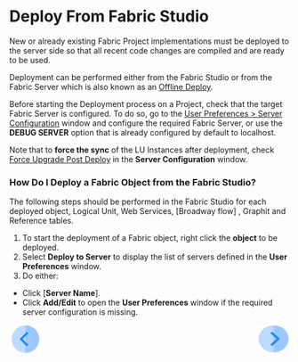 # Deploy From Fabric Studio

New or already existing Fabric Project implementations must be deployed to the server side so that all recent code changes are compiled and are ready to be used.

Deployment can be performed either from the Fabric Studio or from the Fabric Server which is also known as an [Offline Deploy](/articles/16_deploy_fabric/03_offline_deploy.md).

Before starting the Deployment process on a Project, check that the target Fabric Server is configured. To do so, go to the [User Preferences > Server Configuration](/articles/04_fabric_studio/04_user_preferences.md#what-is-the-purpose-of-the-server-configuration-tab) window and configure the required Fabric Server, or use the  **DEBUG SERVER** option that is already configured by default to localhost.

Note that to **force the sync** of the LU Instances after deployment, check [Force Upgrade Post Deploy]((/articles/14_sync_LU_instance/02_sync_modes.md#fabric-studio-server-configuration---force-upgrade-post-deploy-checkbox) ) in the **Server Configuration** window.

### How Do I Deploy a Fabric Object from the Fabric Studio?  

The following steps should be performed in the Fabric Studio for each deployed object, Logical Unit, Web Services, [Broadway flow] <!--future link to Broadway DROP 3-->, Graphit <!--future link to Graphit DROP 2 -->and Reference tables.

1. To start the deployment of a Fabric object, right click the **object** to be deployed.
2. Select **Deploy to Server** to display the list of servers defined in the **User Preferences** window.
3. Do either:

- Click [**Server Name**].
- Click **Add/Edit** to open the **User Preferences** window if the required server configuration is missing. 



[![Previous](/articles/images/Previous.png)](/articles/16_deploy_fabric/01_deploy_Fabric_project.md)[<img align="right" width="60" height="54" src="/articles/images/Next.png">](/articles/16_deploy_fabric/03_offline_deploy.md)